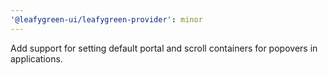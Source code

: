 ```yaml
---
'@leafygreen-ui/leafygreen-provider': minor
---
```


Add support for setting default portal and scroll containers for popovers in applications.
